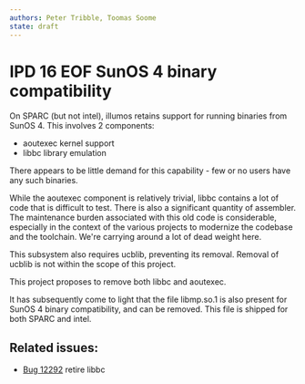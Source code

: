 ```yaml
---
authors: Peter Tribble, Toomas Soome
state: draft
---
```


# IPD 16 EOF SunOS 4 binary compatibility

On SPARC (but not intel), illumos retains support for running binaries
from SunOS 4. This involves 2 components:

* aoutexec kernel support
* libbc library emulation

There appears to be little demand for this capability - few or no users have
any such binaries.

While the aoutexec component is relatively trivial, libbc contains a lot
of code that is difficult to test. There is also a significant quantity of
assembler. The maintenance burden associated with this old code is
considerable, especially in the context of the various projects to
modernize the codebase and the toolchain. We're carrying around a lot of
dead weight here.

This subsystem also requires ucblib, preventing its removal.
Removal of ucblib is not within the scope of this project.

This project proposes to remove both libbc and aoutexec.

It has subsequently come to light that the file libmp.so.1 is also
present for SunOS 4 binary compatibility, and can be removed. This file
is shipped for both SPARC and intel.

## Related issues:

* [Bug 12292](https://www.illumos.org/issues/12292) retire libbc
